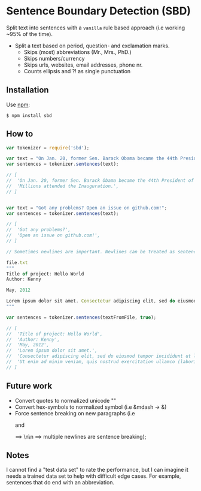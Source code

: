 Sentence Boundary Detection (SBD)
==================

Split text into sentences with a `vanilla` rule based approach (i.e working ~95% of the time).


* Split a text based on period, question- and exclamation marks.
    * Skips (most) abbreviations (Mr., Mrs., PhD.)
    * Skips numbers/currency
    * Skips urls, websites, email addresses, phone nr.
    * Counts ellipsis and ?! as single punctuation

## Installation

Use [npm](http://npmjs.org):

    $ npm install sbd


## How to

```javascript
var tokenizer = require('sbd');

var text = "On Jan. 20, former Sen. Barack Obama became the 44th President of the U.S. Millions attended the Inauguration.";
var sentences = tokenizer.sentences(text);

// [
//  'On Jan. 20, former Sen. Barack Obama became the 44th President of the U.S.',
//  'Millions attended the Inauguration.',
// ]


var text = "Got any problems? Open an issue on github.com!";
var sentences = tokenizer.sentences(text);

// [
//  'Got any problems?',
//  'Open an issue on github.com!',
// ]

// Sometimes newlines are important. Newlines can be treated as sentence endings

file.txt
"""
Title of project: Hello World
Author: Kenny

May, 2012

Lorem ipsum dolor sit amet. Consectetur adipiscing elit, sed do eiusmod tempor incididunt ut labore et dolore magna aliqua. Ut enim ad minim veniam, quis nostrud exercitation ullamco (laboris nisi?) ut aliquip ex ea commodo consequat.
"""

var sentences = tokenizer.sentences(textFromFile, true);

// [
//  'Title of project: Hello World',
//  'Author: Kenny',
//  'May, 2012',
//  'Lorem ipsum dolor sit amet.',
//  'Consectetur adipiscing elit, sed do eiusmod tempor incididunt ut labore et dolore magna aliqua.',
//  'Ut enim ad minim veniam, quis nostrud exercitation ullamco (laboris nisi?) ut aliquip ex ea commodo consequat.'
// ]
```

## Future work

* Convert quotes to normalized unicode ""
* Convert hex-symbols to normalized symbol (i.e &mdash -> &)
* Force sentence breaking on new paragraphs (i.e </p> and <p> ==> \n\n ==> multiple newlines are sentence breaking);

## Notes

I cannot find a "test data set" to rate the performance, but I can imagine it needs a trained data set to help with difficult edge cases. For example, sentences that do end with an abbreviation.
